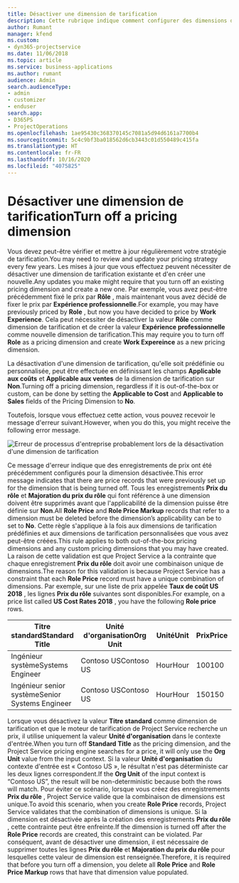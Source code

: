 ```yaml
---
title: Désactiver une dimension de tarification
description: Cette rubrique indique comment configurer des dimensions de tarification dans la solution Project Service.
author: Rumant
manager: kfend
ms.custom:
- dyn365-projectservice
ms.date: 11/06/2018
ms.topic: article
ms.service: business-applications
ms.author: rumant
audience: Admin
search.audienceType:
- admin
- customizer
- enduser
search.app:
- D365PS
- ProjectOperations
ms.openlocfilehash: 1ae95430c368370145c7081a5d94d6161a7700b4
ms.sourcegitcommit: 5c4c9bf3ba018562d6cb3443c01d550489c415fa
ms.translationtype: HT
ms.contentlocale: fr-FR
ms.lasthandoff: 10/16/2020
ms.locfileid: "4075825"
---
```

# <a name="turn-off-a-pricing-dimension"></a><span data-ttu-id="f1c7a-103">Désactiver une dimension de tarification</span><span class="sxs-lookup"><span data-stu-id="f1c7a-103">Turn off a pricing dimension</span></span>

<span data-ttu-id="f1c7a-104">Vous devez peut-être vérifier et mettre à jour régulièrement votre stratégie de tarification.</span><span class="sxs-lookup"><span data-stu-id="f1c7a-104">You may need to review and update your pricing strategy every few years.</span></span> <span data-ttu-id="f1c7a-105">Les mises à jour que vous effectuez peuvent nécessiter de désactiver une dimension de tarification existante et d'en créer une nouvelle.</span><span class="sxs-lookup"><span data-stu-id="f1c7a-105">Any updates you make might require that you turn off an existing pricing dimension and create a new one.</span></span> <span data-ttu-id="f1c7a-106">Par exemple, vous avez peut-être précédemment fixé le prix par **Rôle** , mais maintenant vous avez décidé de fixer le prix par **Expérience professionnelle**.</span><span class="sxs-lookup"><span data-stu-id="f1c7a-106">For example, you may have previously priced by **Role** , but now you have decided to price by **Work Experience**.</span></span> <span data-ttu-id="f1c7a-107">Cela peut nécessiter de désactiver la valeur **Rôle** comme dimension de tarification et de créer la valeur **Expérience professionnelle** comme nouvelle dimension de tarification.</span><span class="sxs-lookup"><span data-stu-id="f1c7a-107">This may require you to turn off **Role** as a pricing dimension and create **Work Expereince** as a new pricing dimension.</span></span> 

<span data-ttu-id="f1c7a-108">La désactivation d'une dimension de tarification, qu'elle soit prédéfinie ou personnalisée, peut être effectuée en définissant les champs **Applicable aux coûts** et **Applicable aux ventes** de la dimension de tarification sur **Non**.</span><span class="sxs-lookup"><span data-stu-id="f1c7a-108">Turning off a pricing dimension, regardless if it is out-of-the-box or custom, can be done by setting the **Applicable to Cost** and **Applicable to Sales** fields of the Pricing Dimension to **No**.</span></span>

<span data-ttu-id="f1c7a-109">Toutefois, lorsque vous effectuez cette action, vous pouvez recevoir le message d'erreur suivant.</span><span class="sxs-lookup"><span data-stu-id="f1c7a-109">However, when you do this, you might receive the following error message.</span></span>

![Erreur de processus d'entreprise probablement lors de la désactivation d'une dimension de tarification](media/Business-Process-Error.png)


<span data-ttu-id="f1c7a-111">Ce message d'erreur indique que des enregistrements de prix ont été précédemment configurés pour la dimension désactivée.</span><span class="sxs-lookup"><span data-stu-id="f1c7a-111">This error message indicates that there are price records that were previously set up for the dimension that is being turned off.</span></span> <span data-ttu-id="f1c7a-112">Tous les enregistrements **Prix du rôle** et **Majoration du prix du rôle** qui font référence à une dimension doivent être supprimés avant que l'applicabilité de la dimension puisse être définie sur **Non**.</span><span class="sxs-lookup"><span data-stu-id="f1c7a-112">All **Role Price** and **Role Price Markup** records that refer to a dimension must be deleted before the dimension’s applicability can be to set to **No**.</span></span> <span data-ttu-id="f1c7a-113">Cette règle s'applique à la fois aux dimensions de tarification prédéfinies et aux dimensions de tarification personnalisées que vous avez peut-être créées.</span><span class="sxs-lookup"><span data-stu-id="f1c7a-113">This rule applies to both out-of-the-box pricing dimensions and any custom pricing dimensions that you may have created.</span></span> <span data-ttu-id="f1c7a-114">La raison de cette validation est que Project Service a la contrainte que chaque enregistrement **Prix du rôle** doit avoir une combinaison unique de dimensions.</span><span class="sxs-lookup"><span data-stu-id="f1c7a-114">The reason for this validation is because Project Service has a constraint that each **Role Price** record must have a unique combination of dimensions.</span></span> <span data-ttu-id="f1c7a-115">Par exemple, sur une liste de prix appelée **Taux de coût US 2018** , les lignes **Prix du rôle** suivantes sont disponibles.</span><span class="sxs-lookup"><span data-stu-id="f1c7a-115">For example, on a price list called **US Cost Rates 2018** , you have the following **Role price** rows.</span></span> 

| <span data-ttu-id="f1c7a-116">Titre standard</span><span class="sxs-lookup"><span data-stu-id="f1c7a-116">Standard Title</span></span>         | <span data-ttu-id="f1c7a-117">Unité d'organisation</span><span class="sxs-lookup"><span data-stu-id="f1c7a-117">Org Unit</span></span>    |<span data-ttu-id="f1c7a-118">Unité</span><span class="sxs-lookup"><span data-stu-id="f1c7a-118">Unit</span></span>   |<span data-ttu-id="f1c7a-119">Prix</span><span class="sxs-lookup"><span data-stu-id="f1c7a-119">Price</span></span>  |<span data-ttu-id="f1c7a-120">Devise</span><span class="sxs-lookup"><span data-stu-id="f1c7a-120">Currency</span></span>  |
| -----------------------|-------------|-------|-------|----------|
| <span data-ttu-id="f1c7a-121">Ingénieur système</span><span class="sxs-lookup"><span data-stu-id="f1c7a-121">Systems Engineer</span></span>|<span data-ttu-id="f1c7a-122">Contoso US</span><span class="sxs-lookup"><span data-stu-id="f1c7a-122">Contoso US</span></span>|<span data-ttu-id="f1c7a-123">Hour</span><span class="sxs-lookup"><span data-stu-id="f1c7a-123">Hour</span></span>| <span data-ttu-id="f1c7a-124">100</span><span class="sxs-lookup"><span data-stu-id="f1c7a-124">100</span></span>|<span data-ttu-id="f1c7a-125">USD</span><span class="sxs-lookup"><span data-stu-id="f1c7a-125">USD</span></span>|
| <span data-ttu-id="f1c7a-126">Ingénieur senior système</span><span class="sxs-lookup"><span data-stu-id="f1c7a-126">Senior Systems Engineer</span></span>|<span data-ttu-id="f1c7a-127">Contoso US</span><span class="sxs-lookup"><span data-stu-id="f1c7a-127">Contoso US</span></span>|<span data-ttu-id="f1c7a-128">Hour</span><span class="sxs-lookup"><span data-stu-id="f1c7a-128">Hour</span></span>| <span data-ttu-id="f1c7a-129">150</span><span class="sxs-lookup"><span data-stu-id="f1c7a-129">150</span></span>| <span data-ttu-id="f1c7a-130">USD</span><span class="sxs-lookup"><span data-stu-id="f1c7a-130">USD</span></span>|


<span data-ttu-id="f1c7a-131">Lorsque vous désactivez la valeur **Titre standard** comme dimension de tarification et que le moteur de tarification de Project Service recherche un prix, il utilise uniquement la valeur **Unité d'organisation** dans le contexte d'entrée.</span><span class="sxs-lookup"><span data-stu-id="f1c7a-131">When you turn off **Standard Title** as the pricing dimension, and the Project Service pricing engine searches for a price, it will only use the **Org Unit** value from the input context.</span></span> <span data-ttu-id="f1c7a-132">Si la valeur **Unité d'organisation** du contexte d'entrée est « Contoso US », le résultat n'est pas déterministe car les deux lignes correspondent.</span><span class="sxs-lookup"><span data-stu-id="f1c7a-132">If the **Org Unit** of the input context is “Contoso US”, the result will be non-deterministic because both the rows will match.</span></span> <span data-ttu-id="f1c7a-133">Pour éviter ce scénario, lorsque vous créez des enregistrements **Prix du rôle** , Project Service valide que la combinaison de dimensions est unique.</span><span class="sxs-lookup"><span data-stu-id="f1c7a-133">To avoid this scenario, when you create **Role Price** records, Project Service validates that the combination of dimensions is unique.</span></span> <span data-ttu-id="f1c7a-134">Si la dimension est désactivée après la création des enregistrements **Prix du rôle** , cette contrainte peut être enfreinte.</span><span class="sxs-lookup"><span data-stu-id="f1c7a-134">If the dimension is turned off after the **Role Price** records are created, this constraint can be violated.</span></span> <span data-ttu-id="f1c7a-135">Par conséquent, avant de désactiver une dimension, il est nécessaire de supprimer toutes les lignes **Prix du rôle** et **Majoration du prix du rôle** pour lesquelles cette valeur de dimension est renseignée.</span><span class="sxs-lookup"><span data-stu-id="f1c7a-135">Therefore, it is required that before you turn off a dimension, you delete all **Role Price** and **Role Price Markup** rows that have that dimension value populated.</span></span>

